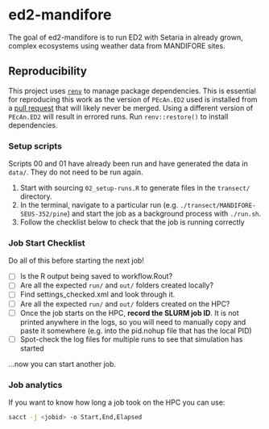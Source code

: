 
# ed2-mandifore

<!-- badges: start -->
<!-- badges: end -->

The goal of ed2-mandifore is to run ED2 with Setaria in already grown, complex ecosystems using weather data from MANDIFORE sites.

## Reproducibility

This project uses [`renv`](https://rstudio.github.io/renv/articles/renv.html) to manage package dependencies.  This is essential for reproducing this work as the version of `PEcAn.ED2` used is installed from a [pull request](https://github.com/PecanProject/pecan/pull/3125) that will likely never be merged.  Using a different version of `PEcAn.ED2` will result in errored runs.  Run `renv::restore()` to install dependencies.

### Setup scripts
Scripts 00 and 01 have already been run and have generated the data in `data/`.  They do not need to be run again.  

1. Start with sourcing `02_setup-runs.R` to generate files in the `transect/` directory.
2. In the terminal, navigate to a particular run (e.g. `./transect/MANDIFORE-SEUS-352/pine`) and start the job as a background process with `./run.sh`.
3. Follow the checklist below to check that the job is running correctly


### Job Start Checklist

Do all of this before starting the next job!

- [ ] Is the R output being saved to workflow.Rout?
- [ ] Are all the expected `run/` and `out/` folders created locally?
- [ ] Find settings_checked.xml and look through it.
- [ ] Are all the expected `run/` and `out/` folders created on the HPC?
- [ ] Once the job starts on the HPC, **record the SLURM job ID**.  It is not printed anywhere in the logs, so you will need to manually copy and paste it somewhere (e.g. into the pid.nohup file that has the local PID)
- [ ] Spot-check the log files for multiple runs to see that simulation has started

...now you can start another job.

### Job analytics

If you want to know how long a job took on the HPC you can use:

``` bash
sacct -j <jobid> -o Start,End,Elapsed
```
